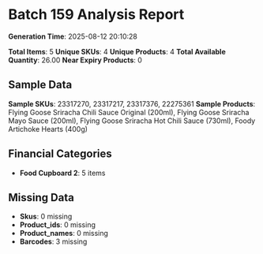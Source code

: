 # Batch 159 Analysis Report

**Generation Time**: 2025-08-12 20:10:28

**Total Items**: 5
**Unique SKUs**: 4
**Unique Products**: 4
**Total Available Quantity**: 26.00
**Near Expiry Products**: 0

## Sample Data
**Sample SKUs**: 23317270, 23317217, 23317376, 22275361
**Sample Products**: Flying Goose Sriracha Chili Sauce Original (200ml), Flying Goose Sriracha Mayo Sauce (200ml), Flying Goose Sriracha Hot Chili Sauce (730ml), Foody Artichoke Hearts (400g)

## Financial Categories
- **Food Cupboard 2**: 5 items

## Missing Data
- **Skus**: 0 missing
- **Product_ids**: 0 missing
- **Product_names**: 0 missing
- **Barcodes**: 3 missing
